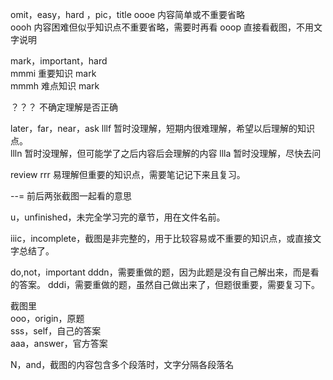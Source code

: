 omit，easy，hard ，pic，title
oooe 内容简单或不重要省略  
oooh 内容困难但似乎知识点不重要省略，需要时再看
ooop 直接看截图，不用文字说明

mark，important，hard  
mmmi 重要知识 mark  
mmmh 难点知识 mark

？？？ 不确定理解是否正确

later，far，near，ask
lllf 暂时没理解，短期内很难理解，希望以后理解的知识点。  
llln 暂时没理解，但可能学了之后内容后会理解的内容
llla 暂时没理解，尽快去问

review
rrr 易理解但重要的知识点，需要笔记记下来且复习。

--=
前后两张截图一起看的意思

u，unfinished，未完全学习完的章节，用在文件名前。

iiic，incomplete，截图是非完整的，用于比较容易或不重要的知识点，或直接文字总结了。

do,not，important
dddn，需要重做的题，因为此题是没有自己解出来，而是看的答案。
dddi，需要重做的题，虽然自己做出来了，但题很重要，需要复习下。

截图里  
ooo，origin，原题  
sss，self，自己的答案  
aaa，answer，官方答案

N，and，截图的内容包含多个段落时，文字分隔各段落名
